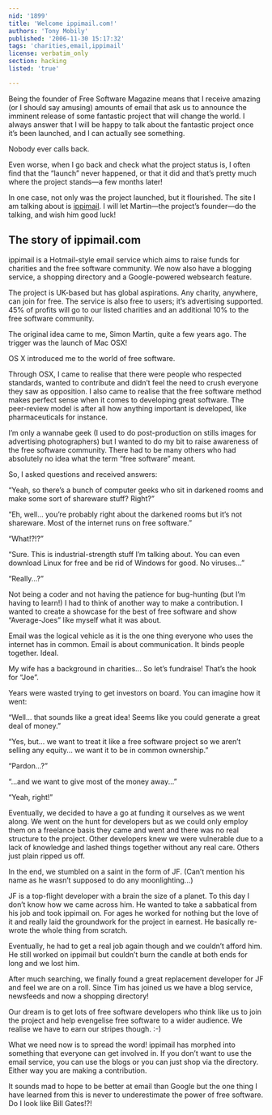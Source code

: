 ```yaml
---
nid: '1899'
title: 'Welcome ippimail.com!'
authors: 'Tony Mobily'
published: '2006-11-30 15:17:32'
tags: 'charities,email,ippimail'
license: verbatim_only
section: hacking
listed: 'true'

---
```

Being the founder of Free Software Magazine means that I receive amazing (or I should say amusing) amounts of email that ask us to announce the imminent release of some fantastic project that will change the world. I always answer that I will be happy to talk about the fantastic project once it’s been launched, and I can actually see something.

Nobody ever calls back.

Even worse, when I go back and check what the project status is, I often find that the “launch” never happened, or that it did and that’s pretty much where the project stands—a few months later!

In one case, not only was the project launched, but it flourished. The site I am talking about is [ippimail](http://www.ippimail.com). I will let Martin—the project’s founder—do the talking, and wish him good luck!


## The story of ippimail.com

ippimail is a Hotmail-style email service which aims to raise funds for charities and the free software community. We now also have a blogging service, a shopping directory and a Google-powered websearch feature.

The project is UK-based but has global aspirations. Any charity, anywhere, can join for free. The service is also free to users; it’s advertising supported. 45% of profits will go to our listed charities and an additional 10% to the free software community.

The original idea came to me, Simon Martin, quite a few years ago. The trigger was the launch of Mac OSX!

OS X introduced me to the world of free software.

Through OSX, I came to realise that there were people who respected standards, wanted to contribute and didn’t feel the need to crush everyone they saw as opposition. I also came to realise that the free software method makes perfect sense when it comes to developing great software. The peer-review model is after all how anything important is developed, like pharmaceuticals for instance.

I’m only a wannabe geek (I used to do post-production on stills images for advertising photographers) but I wanted to do my bit to raise awareness of the free software community. There had to be many others who had absolutely no idea what the term “free software” meant.

So, I asked questions and received answers:

“Yeah, so there’s a bunch of computer geeks who sit in darkened rooms and make some sort of shareware stuff? Right?”

“Eh, well... you’re probably right about the darkened rooms but it’s not shareware. Most of the internet runs on free software.”

“What!?!?”

“Sure. This is industrial-strength stuff I’m talking about. You can even download Linux for free and be rid of Windows for good. No viruses...”

“Really...?”

Not being a coder and not having the patience for bug-hunting (but I’m having to learn!) I had to think of another way to make a contribution. I wanted to create a showcase for the best of free software and show “Average-Joes” like myself what it was about.

Email was the logical vehicle as it is the one thing everyone who uses the internet has in common. Email is about communication. It binds people together. Ideal.

My wife has a background in charities... So let’s fundraise! That’s the hook for “Joe”.

Years were wasted trying to get investors on board. You can imagine how it went:

“Well... that sounds like a great idea! Seems like you could generate a great deal of money.”

“Yes, but... we want to treat it like a free software project so we aren’t selling any equity... we want it to be in common ownership.”

“Pardon...?”

“...and we want to give most of the money away...”

“Yeah, right!”

Eventually, we decided to have a go at funding it ourselves as we went along. We went on the hunt for developers but as we could only employ them on a freelance basis they came and went and there was no real structure to the project. Other developers knew we were vulnerable due to a lack of knowledge and lashed things together without any real care. Others just plain ripped us off.

In the end, we stumbled on a saint in the form of JF. (Can’t mention his name as he wasn’t supposed to do any moonlighting...)

JF is a top-flight developer with a brain the size of a planet. To this day I don’t know how we came across him. He wanted to take a sabbatical from his job and took ippimail on. For ages he worked for nothing but the love of it and really laid the groundwork for the project in earnest. He basically re-wrote the whole thing from scratch.

Eventually, he had to get a real job again though and we couldn’t afford him. He still worked on ippimail but couldn’t burn the candle at both ends for long and we lost him.

After much searching, we finally found a great replacement developer for JF and feel we are on a roll. Since Tim has joined us we have a blog service, newsfeeds and now a shopping directory!

Our dream is to get lots of free software developers who think like us to join the project and help evengelise free software to a wider audience. We realise we have to earn our stripes though. :-)

What we need now is to spread the word! ippimail has morphed into something that everyone can get involved in. If you don’t want to use the email service, you can use the blogs or you can just shop via the directory. Either way you are making a contribution.

It sounds mad to hope to be better at email than Google but the one thing I have learned from this is never to underestimate the power of free software. Do I look like Bill Gates!?!

